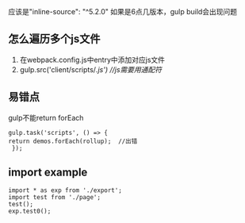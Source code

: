 应该是"inline-source": "^5.2.0"
如果是6点几版本，gulp build会出现问题

## 怎么遍历多个js文件
1. 在webpack.config.js中entry中添加对应js文件
2. gulp.src('client/scripts/*.js')   //js需要用通配符*

## 易错点
gulp不能return forEach
```
gulp.task('scripts', () => {
return demos.forEach(rollup);  //出错
 });
```

## import example
```
import * as exp from './export';
import test from './page';
test();
exp.test0();
```